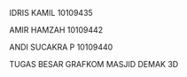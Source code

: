 IDRIS KAMIL 10109435

AMIR HAMZAH 10109442

ANDI SUCAKRA P 10109440


TUGAS BESAR GRAFKOM MASJID DEMAK 3D
